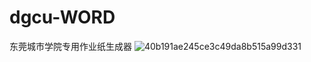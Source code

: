 # dgcu-WORD
东莞城市学院专用作业纸生成器
![40b191ae245ce3c49da8b515a99d331](https://github.com/XMNXofficial/dgcu-WORD/assets/112557849/ea36dab7-8e0a-489f-8396-154a6a1ce9b8)
